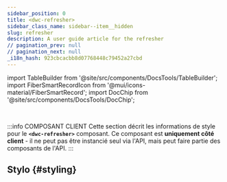 ```yaml
---
sidebar_position: 0
title: <dwc-refresher>
sidebar_class_name: sidebar--item__hidden
slug: refresher
description: A user guide article for the refresher
// pagination_prev: null
// pagination_next: null
_i18n_hash: 923cbcacbb8d07768448c79452a27cbd
---
```

import TableBuilder from '@site/src/components/DocsTools/TableBuilder';
import FiberSmartRecordIcon from '@mui/icons-material/FiberSmartRecord';
import DocChip from '@site/src/components/DocsTools/DocChip';

<DocChip chip='shadow' />

<br />

:::info COMPOSANT CLIENT
Cette section décrit les informations de style pour le **`<dwc-refresher>`** composant. Ce composant est **uniquement côté client** - il ne peut pas être instancié seul via l'API, mais peut faire partie des composants de l'API.
:::

## Stylo {#styling}

<TableBuilder name="dwc-refresher" clientComponent />
